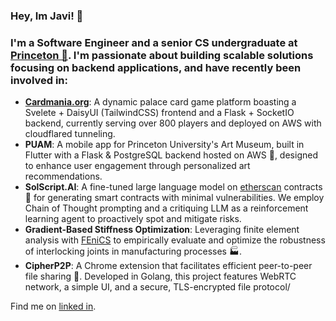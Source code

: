 ### Hey, Im Javi! 👋

### I'm a Software Engineer and a senior CS undergraduate at [Princeton 🐯](https://www.princeton.edu/). I'm passionate about building scalable solutions focusing on backend applications, and have recently been involved in:

* **[Cardmania.org](https://cardmania.org)**: A dynamic palace card game platform boasting a Svelete + DaisyUI (TailwindCSS) frontend and a Flask + SocketIO backend, currently serving over 800 players and deployed on AWS with cloudflared tunneling.
* **PUAM**: A mobile app for Princeton University's Art Museum, built in Flutter with a Flask & PostgreSQL backend hosted on AWS 📱, designed to enhance user engagement through personalized art recommendations.
* **SolScript.AI**: A fine-tuned large language model on [etherscan](https://etherscan.io/) contracts 🦄 for generating smart contracts with minimal vulnerabilities. We employ Chain of Thought prompting and a critiquing LLM as a reinforcement learning agent to proactively spot and mitigate risks.
* **Gradient-Based Stiffness Optimization**: Leveraging finite element analysis with [FEniCS](https://fenicsproject.org/) to empirically evaluate and optimize the robustness of interlocking joints in manufacturing processes 🏭.
* **CipherP2P**: A Chrome extension that facilitates efficient peer-to-peer file sharing 📁. Developed in Golang, this project features WebRTC network, a simple UI, and a secure, TLS-encrypted file protocol/

Find me on <a href="https://www.linkedin.com/in/javierlinero/)">linked in</a>.
